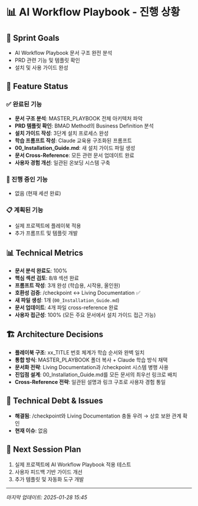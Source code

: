 # 📊 AI Workflow Playbook - 진행 상황

## 🎯 Sprint Goals
- AI Workflow Playbook 문서 구조 완전 분석
- PRD 관련 기능 및 템플릿 확인
- 설치 및 사용 가이드 완성

## 🚀 Feature Status

### ✅ 완료된 기능
- **문서 구조 분석**: MASTER_PLAYBOOK 전체 아키텍처 파악
- **PRD 템플릿 확인**: BMAD Method의 Business Definition 분석
- **설치 가이드 작성**: 3단계 설치 프로세스 완성
- **학습 프롬프트 작성**: Claude 교육용 구조화된 프롬프트
- **00_Installation_Guide.md**: 새 설치 가이드 파일 생성
- **문서 Cross-Reference**: 모든 관련 문서 업데이트 완료
- **사용자 경험 개선**: 일관된 온보딩 시스템 구축

### 🔄 진행 중인 기능
- 없음 (현재 세션 완료)

### 📋 계획된 기능
- 실제 프로젝트에 플레이북 적용
- 추가 프롬프트 및 템플릿 개발

## 📊 Technical Metrics
- **문서 분석 완료도**: 100%
- **핵심 섹션 검토**: 8/8 섹션 완료
- **프롬프트 작성**: 3개 완성 (학습용, 시작용, 올인원)
- **호환성 검증**: /checkpoint ↔ Living Documentation ✅
- **새 파일 생성**: 1개 (`00_Installation_Guide.md`)
- **문서 업데이트**: 4개 파일 cross-reference 완료
- **사용자 접근성**: 100% (모든 주요 문서에서 설치 가이드 접근 가능)

## 🏗️ Architecture Decisions
- **플레이북 구조**: xx_TITLE 번호 체계가 학습 순서와 완벽 일치
- **통합 방식**: MASTER_PLAYBOOK 폴더 복사 + Claude 학습 방식 채택
- **문서화 전략**: Living Documentation과 /checkpoint 시스템 병행 사용
- **진입점 설계**: 00_Installation_Guide.md를 모든 문서의 최우선 링크로 배치
- **Cross-Reference 전략**: 일관된 설명과 링크 구조로 사용자 경험 통일

## 🐛 Technical Debt & Issues
- **해결됨**: /checkpoint와 Living Documentation 충돌 우려 → 상호 보완 관계 확인
- **현재 이슈**: 없음

## 📝 Next Session Plan
1. 실제 프로젝트에 AI Workflow Playbook 적용 테스트
2. 사용자 피드백 기반 가이드 개선
3. 추가 템플릿 및 자동화 도구 개발

---
*마지막 업데이트: 2025-01-28 15:45*